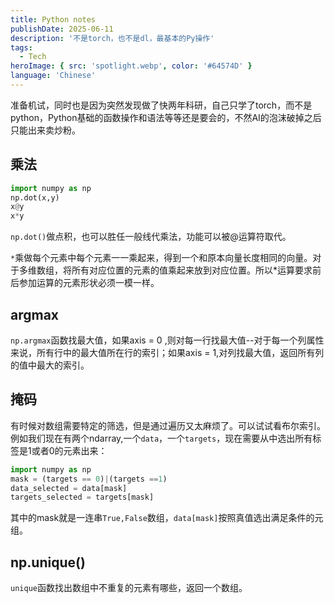 ```yaml
---
title: Python notes
publishDate: 2025-06-11
description: '不是torch，也不是dl，最基本的Py操作'
tags:
  - Tech
heroImage: { src: 'spotlight.webp', color: '#64574D' }
language: 'Chinese'
---
```


准备机试，同时也是因为突然发现做了快两年科研，自己只学了torch，而不是python，Python基础的函数操作和语法等等还是要会的，不然AI的泡沫破掉之后只能出来卖炒粉。

## 乘法

```python
import numpy as np
np.dot(x,y)
x@y
x*y
```

`np.dot()`做点积，也可以胜任一般线代乘法，功能可以被@运算符取代。

`*`乘做每个元素中每个元素一一乘起来，得到一个和原本向量长度相同的向量。对于多维数组，将所有对应位置的元素的值乘起来放到对应位置。所以*运算要求前后参加运算的元素形状必须一模一样。

## argmax

`np.argmax`函数找最大值，如果axis = 0 ,则对每一行找最大值--对于每一个列属性来说，所有行中的最大值所在行的索引；如果axis = 1,对列找最大值，返回所有列的值中最大的索引。

## 掩码

有时候对数组需要特定的筛选，但是通过遍历又太麻烦了。可以试试看布尔索引。例如我们现在有两个ndarray,一个`data`，一个`targets`，现在需要从中选出所有标签是1或者0的元素出来：

```python
import numpy as np
mask = (targets == 0)|(targets ==1)
data_selected = data[mask]
targets_selected = targets[mask]
```

其中的mask就是一连串`True,False`数组，`data[mask]`按照真值选出满足条件的元组。

## np.unique()

`unique`函数找出数组中不重复的元素有哪些，返回一个数组。
